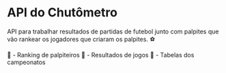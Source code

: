 # API do Chutômetro

API para trabalhar resultados de partidas de futebol junto com palpites que vão rankear os jogadores que criaram os palpites. ⚽

🥇 - Ranking de palpiteiros
🥈 - Resultados de jogos
🥉 - Tabelas dos campeonatos
